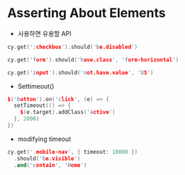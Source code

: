 # Asserting About Elements



- 사용하면 유용할 API
```cpp
cy.get(':checkbox').should('be.disabled')

cy.get('form').should('have.class', 'form-horizontal')

cy.get('input').should('not.have.value', 'US')
```


- Settimeout()
```cpp
$('button').on('click', (e) => {
  setTimeout(() => {
    $(e.target).addClass('active')
  }, 2000)
})
```

- modifying timeout
```cpp
cy.get('.mobile-nav', { timeout: 10000 })
  .should('be.visible')
  .and('contain', 'Home')
```
